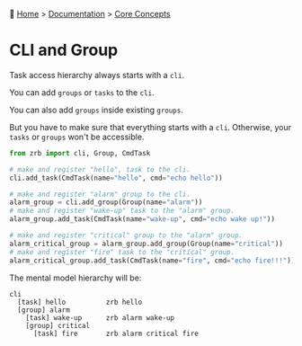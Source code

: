 🔖 [Home](../../README.md) > [Documentation](../README.md) > [Core Concepts](./README.md)

# CLI and Group

Task access hierarchy always starts with a `cli`.

You can add `groups` or `tasks` to the `cli`.

You can also add `groups` inside existing `groups`.

But you have to make sure that everything starts with a `cli`. Otherwise, your `tasks` or `groups` won't be accessible.

```python
from zrb import cli, Group, CmdTask

# make and register "hello", task to the cli. 
cli.add_task(CmdTask(name="hello", cmd="echo hello"))

# make and register "alarm" group to the cli.
alarm_group = cli.add_group(Group(name="alarm"))
# make and register "wake-up" task to the "alarm" group.
alarm_group.add_task(CmdTask(name="wake-up", cmd="echo wake up!"))

# make and register "critical" group to the "alarm" group.
alarm_critical_group = alarm_group.add_group(Group(name="critical"))
# make and register "fire" task to the "critical" group.
alarm_critical_group.add_task(CmdTask(name="fire", cmd="echo fire!!!"))
```

The mental model hierarchy will be:

```
cli
  [task] hello          zrb hello
  [group] alarm
    [task] wake-up      zrb alarm wake-up
    [group] critical
      [task] fire       zrb alarm critical fire